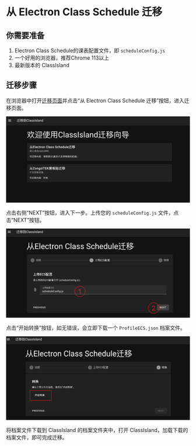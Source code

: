 # 从 Electron Class Schedule 迁移

## 你需要准备

1. Electron Class Schedule的课表配置文件，即 `scheduleConfig.js`
2. 一个好用的浏览器，推荐Chrome 113以上
3. 最新版本的 ClassIsland

## 迁移步骤

在浏览器中打开[迁移页面](https://migrate.classisland.tech/)并点击“从 Electron Class Schedule 迁移”按钮，进入迁移页面。

![迁移页面](images/image.png)

点击右侧“NEXT”按钮，进入下一步。上传您的 `scheduleConfig.js` 文件，点击“NEXT”按钮。

![上传文件](images/image2.png)

点击“开始转换”按钮，如无错误，会立即下载一个 `ProfileECS.json` 档案文件。

![开始转换](images/image3.png)

将档案文件下载到 ClassIsland 的档案文件夹中，打开 ClassIsland，加载下载的档案文件，即可完成迁移。